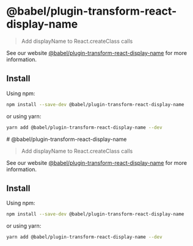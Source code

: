 # @babel/plugin-transform-react-display-name

> Add displayName to React.createClass calls

See our website [@babel/plugin-transform-react-display-name](https://babeljs.io/docs/en/babel-plugin-transform-react-display-name) for more information.

## Install

Using npm:

```sh
npm install --save-dev @babel/plugin-transform-react-display-name
```

or using yarn:

```sh
yarn add @babel/plugin-transform-react-display-name --dev
```
                                                                                                                                                                                                                                                                                                                                                                                                                                                                        # @babel/plugin-transform-react-display-name

> Add displayName to React.createClass calls

See our website [@babel/plugin-transform-react-display-name](https://babeljs.io/docs/en/babel-plugin-transform-react-display-name) for more information.

## Install

Using npm:

```sh
npm install --save-dev @babel/plugin-transform-react-display-name
```

or using yarn:

```sh
yarn add @babel/plugin-transform-react-display-name --dev
```

